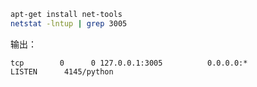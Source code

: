 ```bash
apt-get install net-tools
netstat -lntup | grep 3005
```

输出：

```
tcp        0      0 127.0.0.1:3005          0.0.0.0:*               LISTEN      4145/python
```

